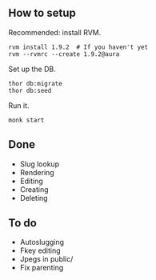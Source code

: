 ## How to setup

Recommended: install RVM.

    rvm install 1.9.2  # If you haven't yet
    rvm --rvmrc --create 1.9.2@aura

Set up the DB.

    thor db:migrate
    thor db:seed

Run it.

    monk start

## Done

- Slug lookup
- Rendering
- Editing
- Creating
- Deleting

## To do

- Autoslugging
- Fkey editing
- Jpegs in public/
- Fix parenting
